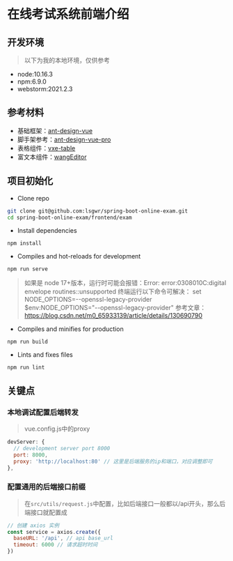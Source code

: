 # 在线考试系统前端介绍

## 开发环境
> 以下为我的本地环境，仅供参考

- node:10.16.3
- npm:6.9.0
- webstorm:2021.2.3

## 参考材料
- 基础框架：[ant-design-vue](https://github.com/vueComponent/ant-design-vue)
- 脚手架参考：[ant-design-vue-pro](https://github.com/vueComponent/ant-design-vue-pro)
- 表格组件：[vxe-table](https://gitee.com/xuliangzhan_admin/vxe-table/)
- 富文本组件：[wangEditor](https://github.com/wangeditor-team/wangEditor)

## 项目初始化

- Clone repo
```bash
git clone git@github.com:lsgwr/spring-boot-online-exam.git
cd spring-boot-online-exam/frontend/exam
```

- Install dependencies
```
npm install
```

- Compiles and hot-reloads for development
```
npm run serve
```
> 如果是 node 17+版本，运行时可能会报错：Error: error:0308010C:digital envelope routines::unsupported
> 终端运行以下命令可解决：
> set NODE_OPTIONS=--openssl-legacy-provider
> $env:NODE_OPTIONS="--openssl-legacy-provider"
> 参考文章：https://blog.csdn.net/m0_65933139/article/details/130690790

- Compiles and minifies for production
```
npm run build
```

- Lints and fixes files
```
npm run lint
```

## 关键点
### 本地调试配置后端转发
> vue.config.js中的proxy
```js
devServer: {
  // development server port 8000
  port: 8000,
  proxy: 'http://localhost:80' // 这里是后端服务的ip和端口，对应调整即可
},
```

### 配置通用的后端接口前缀
> 在`src/utils/request.js`中配置，比如后端接口一般都以/api开头，那么后端接口就配置成

```js
// 创建 axios 实例
const service = axios.create({
  baseURL: '/api', // api base_url
  timeout: 6000 // 请求超时时间
})
```
